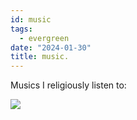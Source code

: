 ```yaml
---
id: music
tags:
  - evergreen
date: "2024-01-30"
title: music.
---
```


Musics I religiously listen to:

<img src="https://www.youtube.com/watch?v=hvO0PrMBH9I&t=3222s&ab_channel=TheLotRadio" />
